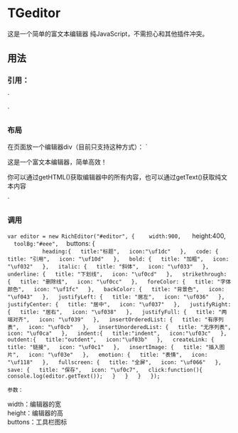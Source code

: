 # TGeditor
这是一个简单的富文本编辑器
纯JavaScript，不需担心和其他插件冲突。

## 用法
### 引用：
`<link rel="stylesheet" href="fontAwesome/css/font-awesome.min.css">      
<link rel="stylesheet" href="richEditor.css">  
<script src="richEditor.min.js"></script>`

### 布局
在页面放一个编辑器div（目前只支持这种方式）：
`<div id="editor">     
  <p>这是一个富文本编辑器，简单高效！</p>     
  <p>你可以通过getHTML()获取编辑器中的所有内容，也可以通过getText()获取纯文本内容</p>  
</div>` 

### 调用
`var editor = new RichEditor("#editor", {  `
		`	width:900,   
		`	height:400,    
		`	toolBg:"#eee",  
		`	buttons: {  
		`			heading:{  
					title:"标题",  
					icon:"\uf1dc"  
				},  
				code: {  
					title: "引用",  
					icon: "\uf10d"  
				},  
				bold: {  
					title: "加粗",  
					icon: "\uf032"  
				},  
				italic: {  
					title: "斜体",  
					icon: "\uf033"  
				},  
				underline: {  
					title: "下划线",  
					icon: "\uf0cd"  
				},  
				strikethrough: {  
					title: "删除线",  
					icon: "\uf0cc"  
				},  
				foreColor: {  
					title: "字体颜色",  
					icon: "\uf1fc"  
				},  
				backColor: {  
					title: "背景色",  
					icon: "\uf043"  
				},  
				justifyLeft: {  
					title: "居左",  
					icon: "\uf036"  
				},  
				justifyCenter: {  
					title: "居中",  
					icon: "\uf037"  
				},  
				justifyRight: {  
					title: "居右",  
					icon: "\uf038"  
				},  
				justifyFull: {  
					title: "两端对齐",  
					icon: "\uf039"  
				},  
				insertOrderedList: {  
					title: "有序列表",  
					icon: "\uf0cb"  
				},  
				insertUnorderedList: {  
					title: "无序列表",  
					icon: "\uf0ca"  
				},  
				indent:{  
					title:"indent",  
					icon:"\uf03c"  
				},  
				outdent:{  
					title:"outdent",  
					icon:"\uf03b"  
				},  
				createLink: {  
					title: "链接",  
					icon: "\uf0c1"  
				},  
				insertImage: {  
					title: "插入图片",  
					icon: "\uf03e"  
				},  
				emotion: {  
					title: "表情",  
					icon: "\uf118"  
				},  
				fullscreen: {  
					title: "全屏",  
					icon: "\uf066"  
				},  
				save: {  
					title: "保存",  
					icon: "\uf0c7",  
					click:function(){  
						console.log(editor.getText());  
					}  
				}  
			}  
	});`  
	
	参数：  
width：编辑器的宽  
height：编辑器的高  
buttons：工具栏图标  

